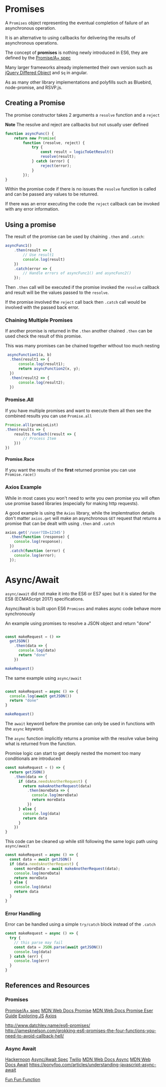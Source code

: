 # Promises

A `Promises` object representing the eventual completion of failure of an asynchronous operation.

It is an alternative to using callbacks for delivering the results of asynchronous operations.

The concept of **promises** is nothing newly introduced in ES6, they are defined by the [Promise/A+ spec](https://promisesaplus.com/)
 
Many larger frameworks already implemented their own version such as [jQuery Differed Object](https://api.jquery.com/category/deferred-object/) and `$q` in angular.

As as many other library implementations and polyfills such as Bluebird, node-promise, and RSVP.js.


## Creating a Promise

The promise constructor takes 2 arguments a `resolve` function and a `reject`

**Note** The resolve and reject are callbacks but not usually user defined

```javascript 1.8
function asyncFunc() {
    return new Promise(
        function (resolve, reject) {
            try {
                const result = logicToGetResult()
                resolve(result);
            } catch (error) {
                reject(error);
            }
        });
}
```

Within the promise code if there is no issues the `resolve` function is called and can be passed any values to be retunred.

If there was an error executing the code the `reject` callback can be invoked with any error information.

## Using a promise

The result of the promise can be used by chaining `.then` and `.catch`:

```javascript 1.8
asyncFunc1()
    .then(result => {
        // Use result1
        console.log(result)
    })
    .catch(error => {
        // Handle errors of asyncFunc1() and asyncFunc2()
    });
```

Then `.then` call will be executed if the promise invoked the `resolve` callback and result will be the values passed to the `resolve`.

If the promise involved the `reject` call back then `.catch` call would be involved with the passed back error.

### Chaining Multiple Promises

If another promise is returned in the `.then` another chained `.then` can be used check the result of this promise.

This was many promises can be chained together without too much nesting

```javascript 1.8
 asyncFunction1(a, b)
  .then(result1 => {
      console.log(result1);
      return asyncFunction2(x, y);
  })
  .then(result2 => {
      console.log(result2);
  })
```


### Promise.All

If you have multiple promises and want to execute them all then see the combined results you can use `Promise.all`

```javascript 1.8
Promise.all(promiseList)
.then(results => {
    results.forEach((result => {
        // Process Item
    }))
})
```

#### Promise.Race

If you want the results of the **first** returned promise you can use `Promise.race()`


### Axios Example

While in most cases you won't need to write you own promise you will often use promise based libraries (especially for making http requests).

A good example is using the  `Axios` library, while the implemtnation details don't matter `axios.get` will make an asynchronous `GET` request 
 that returns a promise that can be dealt with using `.then` and `.catch`

```javascript 1.8
axios.get('/user?ID=12345')
  .then(function (response) {
    console.log(response);
  })
  .catch(function (error) {
    console.log(error);
  });

```

# Async/Await

`async/await` did not make it into the ES6 or ES7 spec but it is slated for the ES8 (ECMAScript 2017) specifications.

Async/Await is built upon ES6 `Promises` and makes async code behave more synchronously

An example using promises to resolve a JSON object and return "done"

```javascript 1.8

const makeRequest = () =>
  getJSON()
    .then(data => {
      console.log(data)
      return "done"
    })

makeRequest()
```

The same example using `async/await`

```javascript 1.8

const makeRequest = async () => {
  console.log(await getJSON())
  return "done"
}

makeRequest()
```

The `await` keyword before the promise can only be used in functions with the `async` keyword.

The `async` function implicitly returns a promise with the resolve value being what is returned from the function.

Promise logic can start to get deeply nested the moment too many conditionals are introduced

```javascript 1.8
const makeRequest = () => {
  return getJSON()
    .then(data => {
      if (data.needsAnotherRequest) {
        return makeAnotherRequest(data)
          .then(moreData => {
            console.log(moreData)
            return moreData
          })
      } else {
        console.log(data)
        return data
      }
    })
}
```

This code can be cleaned up while still following the same logic path using `async/await`

```javascript 1.8
const makeRequest = async () => {
  const data = await getJSON()
  if (data.needsAnotherRequest) {
    const moreData = await makeAnotherRequest(data);
    console.log(moreData)
    return moreData
  } else {
    console.log(data)
    return data    
  }
}
```

### Error Handling

Error can be handled using a simple `try/catch` block instead of the `.catch`

```javascript 1.8
const makeRequest = async () => {
  try {
    // this parse may fail
    const data = JSON.parse(await getJSON())
    console.log(data)
  } catch (err) {
    console.log(err)
  }
}
```


## References and Resources

### Promises
[Promise/A+ spec](https://promisesaplus.com/)
[MDN Web Docs Promise](https://developer.mozilla.org/en-US/docs/Web/JavaScript/Reference/Global_Objects/Promise)
[MDN Web Docs Promise Eser Guide](https://developer.mozilla.org/en-US/docs/Web/JavaScript/Guide/Using_promises)
[Exploring JS](http://exploringjs.com/es6/ch_promises.html)
[Axios](https://github.com/axios/axios)

http://www.datchley.name/es6-promises/
http://jamesknelson.com/grokking-es6-promises-the-four-functions-you-need-to-avoid-callback-hell/

### Async Await
[Hackernoon](https://hackernoon.com/6-reasons-why-javascripts-async-await-blows-promises-away-tutorial-c7ec10518dd9)
[Async/Await Spec](https://github.com/tc39/ecmascript-asyncawait)
[Twilio](https://www.twilio.com/blog/2015/10/asyncawait-the-hero-javascript-deserved.html)
[MDN Web Docs Async](https://developer.mozilla.org/en-US/docs/Web/JavaScript/Reference/Statements/async_function)
[MDN Web Docs Await](https://developer.mozilla.org/en-US/docs/Web/JavaScript/Reference/Operators/await)
https://ponyfoo.com/articles/understanding-javascript-async-await

[Fun Fun Function](https://www.youtube.com/watch?v=568g8hxJJp4)